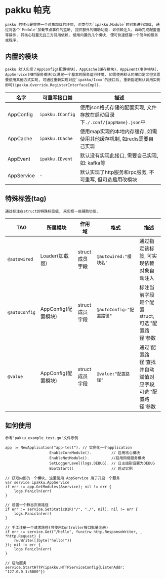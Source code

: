 # pakku 帕克

    pakku 的核心是提供一个对象加载的环境, 对类型为`ipakku.Module`的对象进行加载, 通过对各个`Module`加载节点事件的监听, 提供额外的辅助功能. 如依赖注入、自动完成配置值等操作. 其核心轻量无且三方引用依赖. 使用内置的几个模块, 便可快速搭建一个简单的服务或程序.
    

## 内置的模块

    pakku 默认实现了AppConfig(配置模块)、AppCache(缓存模块)、AppEvent(事件模块)、AppService(NET服务模块)以满足一个基本的服务运行环境. 如需使用默认的接口定义但又需要使用其他方式实现, 可通过重新实现对应`ipakku/Ixxx`的接口后, 重新指定默认调用实例即可(ipakku.Override.RegisterInterfaceImpl).

|  名字 |  可重写接口类  |  描述  |
| ------ | ------ | ------ |
| AppConfig | `ipakku.IConfig` | 使用json格式存储的配置实现, 文件存放在启动目录下`./.conf/{appName}.json`中 |
| AppCache | `ipakku.ICache` | 使用map实现的本地内存缓存, 如需使用其他缓存机制, 如redis需要自己实现 |
| AppEvent | `ipakku.IEvent` | 默认没有实现此接口, 需要自己实现, 如: kafka等 |
| AppService | `-` | 默认实现了http服务和rpc服务, 不可重写, 但可选启用改模块 |


## 特殊标签(tag)

    通过标注在struct的特殊标签值, 来实现一些辅助功能. 

|  TAG |  所属模块  |  作用域  |  格式  |  描述  |
| ------ | ------ | ------ | ------ | ------ |
| `@autowired` | Loader(加载器) | struct成员字段 | `@autowired:"模块名"` | 通过指定该标签, 可实现依赖对象自动注入 |
| `@autoConfig` | AppConfig(配置模块) | struct成员字段 | `@autoConfig:"配置路径"` |  标注当前字段是个配置struct, 可选''配置路径'参数  |
| `@value` | AppConfig(配置模块) | struct成员字段 | `@value:"配置路径"` | 通过'配置路径'查找并自动赋值对应字段, 可选''配置路径'参数 |


## 如何使用

    参考'pakku_example_test.go'文件示例

```golang
app := NewApplication("app-test"). // 实例化一个application
                    EnableCoreModule().         // 启用核心模块
                    EnableNetModule().          //启用网络服务模块
                    SetLoggerLevel(logs.DEBUG). // 日志级别设置为DEBUG
                    BootStart()                 // 启动实例

// 获取内部的一个模块, 这里使用 AppService 用于开启一个服务
var service ipakku.AppService
if err := app.GetModules(&service); nil != err {
    logs.Panicln(err)
}

// 设置一个静态页面路径
if err := service.SetStaticDIR("/", "./", nil); nil != err {
    logs.Panicln(err)
}

// 手工注册一个请求路径(可使用Controller接口批量注册)
if err := service.Get("/hello", func(rw http.ResponseWriter, _ *http.Request) {
    rw.Write([]byte("hello!"))
}); nil != err {
    logs.Panicln(err)
}

// 启动服务
service.StartHTTP(ipakku.HTTPServiceConfig{ListenAddr: "127.0.0.1:8080"})
```